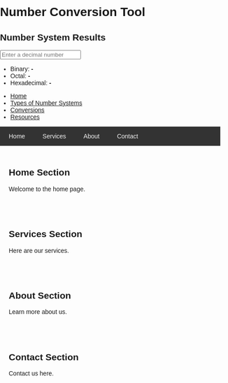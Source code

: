 <!DOCTYPE html>
<html lang="en">
<head>
    <meta charset="UTF-8">
    <meta name="viewport" content="width=device-width, initial-scale=1.0">
    <title>Number Conversion</title>
</head>
<body>
    <div class="container" id="contentWrapper">
        <h1>Number Conversion Tool</h1>
        <h2>Number System Results</h2>
        <input type="number" id="numberInput" placeholder="Enter a decimal number" />
        <ul>
            <li>Binary: <strong id="binaryResult">-</strong></li>
            <li>Octal: <strong id="octalResult">-</strong></li>
            <li>Hexadecimal: <strong id="hexResult">-</strong></li>
        </ul>
    </div> 
    <script>
        const wrapperinput =document.getElementById('contentWraper');
        const numberInput = document.getElementById('numberInput');
        const binaryResult = document.getElementById('binaryResult');
        const octalResult = document.getElementById('octalResult');
        const hexResult = document.getElementById('hexResult');
     
numberInput.addEventListener('input', () => {
                const number = parseInt(numberInput.value);
if (!isNaN(number))     { 
       binaryResult.textContent = number.toString(2);
       octalResult.textContent =number.toString(8);
       hexResult.textContent = number.toString(16).toUpperCase();
           } else {
  binaryResult.textContent = '-';    octalResult.textContent = '-';
  hexResult.textContent = '-';       
                }
            });
        });
    </script>
</body>
</html>
<nav>
            <ul>
                <li><a href="F1.html">Home</a></li>
                <li><a href="#types">Types of Number Systems</a></li>
                <li><a href="#conversions">Conversions</a></li>
                <li><a href="#resources">Resources</a></li>
            </ul>
        </nav>
<!DOCTYPE html>
<html lang="en">
<head>
    <meta charset="UTF-8">
    <meta name="viewport" content="width=device-width, initial-scale=1.0">
    <title>Navigation Bar Example</title>
    <style>
        body {
            font-family: Arial, sans-serif;
            margin: 0;
            padding: 0;
        }
        .navbar {
            overflow: hidden;
            background-color: #333;
        }
        .navbar a {
            float: left;
            display: block;
            color: #f2f2f2;
            text-align: center;
            padding: 14px 20px;
            text-decoration: none;
        }
        .navbar a:hover {
            background-color: #ddd;
            color: black;
        }
        @media screen and (max-width: 600px) {
            .navbar a {
                float: none;
                width: 100%;
            }
        }
    </style>
</head>
<body>
    <div class="navbar">
        <a href="#home">Home</a>
        <a href="#services">Services</a>
        <a href="#about">About</a>
        <a href="#contact">Contact</a>
    </div>

<div id="home" style="padding:20px 20px;">
        <h2>Home Section</h2>
        <p>Welcome to the home page.</p>
    </div>
    <div id="services" style="padding:20px 20px;">
        <h2>Services Section</h2>
        <p>Here are our services.</p>
    </div>
    <div id="about" style="padding:20px 20px;">
        <h2>About Section</h2>
        <p>Learn more about us.</p>
    </div>
    <div id="contact" style="padding:20px 20px;">
        <h2>Contact Section</h2>
        <p>Contact us here.</p>
    </div>
</body>
</html>

 

